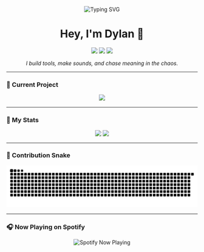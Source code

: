 <p align="center">
  <img src="https://readme-typing-svg.demolab.com?font=Fira+Code&size=24&duration=3000&pause=1000&color=00BCD4&center=true&vCenter=true&width=600&lines=%F0%9F%8E%A7+Music+Producer;%F0%9F%A7%A0+Developer;%F0%9F%8E%A8+Visual+Storyteller" alt="Typing SVG" />
</p>


<h1 align="center">Hey, I'm Dylan 👋</h1>

<p align="center">
  <img src="https://img.shields.io/badge/🎧_Music_Producer-Active-00bcd4?style=for-the-badge&labelColor=1b1b1f" />
  <img src="https://img.shields.io/badge/🧠_Developer-Building-ff4081?style=for-the-badge&labelColor=1b1b1f" />
  <img src="https://img.shields.io/badge/🎨_Visual_Storyteller-Creating-9c27b0?style=for-the-badge&labelColor=1b1b1f" />
</p>

<p align="center">
  <em>I build tools, make sounds, and chase meaning in the chaos.</em>
</p>

---

### 🧩 Current Project
<p align="center">
  <img src="https://img.shields.io/badge/NOMAD_DAW-In_Development-00bcd4?style=for-the-badge&logo=cplusplus&logoColor=white&labelColor=1b1b1f" />
</p>

---

### 🚀 My Stats
<p align="center">
  <img src="https://github-readme-stats.vercel.app/api?username=currentsuspect&show_icons=true&theme=tokyonight&hide_border=true&bg_color=0d1117&title_color=00bcd4&icon_color=ff4081" height="165" />
  <img src="https://github-readme-stats.vercel.app/api/top-langs/?username=currentsuspect&layout=compact&theme=tokyonight&hide_border=true&bg_color=0d1117&title_color=9c27b0" height="165" />
</p>

---

### 🐍 Contribution Snake
<p align="center">
  <img src="https://raw.githubusercontent.com/currentsuspect/currentsuspect/main/github-user-contribution.svg" alt="Snake animation" />
</p>

---

### 🎧 Now Playing on Spotify
<p align="center">
  <img src="https://now-playing-6672.vercel.app" alt="Spotify Now Playing" width="400" />
</p>
